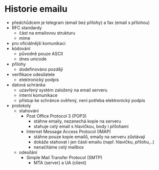 # Historie emailu
- předchůdcem je telegram (email bez přílohy) a fax (email s přílohou)
- RFC standardy
  - část na emailovou strukturu
  - mime
- pro oficiálnější komunikaci
- kódování
  - původně pouze ASCII
  - dnes unicode
- přílohy
  - dodefinováno později
- verifikace odesílatele
  - elektronický podpis
- datová schránka
  - uzavřený systém založený na email serveru
  - interní komunikace
  - přístup ke schránce ověřený, není potřeba elektronický podpis
- protokoly
  - stahování
    - Post Office Protocol 3 (POP3)
      - stáhne emaily, nezanechá kopie na serveru
      - stahuje celý email s hlavičkou, body i přílohami
    - Internet Message Access Protocol (IMAP)
      - stáhne pouze kopie emailů, emaily na serveru zůstávají
      - dokáže stahovat i jen části emailu (např. hlavičku, přílohu,..)
      - nenačítáme celý mailbox
  - odesílání
    - Simple Mail Transfer Protocol (SMTP)
        - MTA (server) a UA (client)
